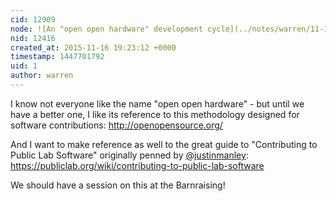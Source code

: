 ```yaml
---
cid: 12909
node: ![An "open open hardware" development cycle](../notes/warren/11-16-2015/an-open-open-hardware-development-cycle)
nid: 12416
created_at: 2015-11-16 19:23:12 +0000
timestamp: 1447701792
uid: 1
author: warren
---
```


I know not everyone like the name "open open hardware" - but until we have a better one, I like its reference to this methodology designed for software contributions: http://openopensource.org/

And I want to make reference as well to the great guide to "Contributing to Public Lab Software" originally penned by [@justinmanley](/profile/justinmanley): https://publiclab.org/wiki/contributing-to-public-lab-software

We should have a session on this at the Barnraising!